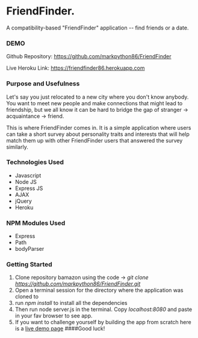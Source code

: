 # FriendFinder.
A compatibility-based "FriendFinder" application -- find friends or a date.

### DEMO
Github Repository: https://github.com/markpython86/FriendFinder

Live Heroku Link: https://friendfinder86.herokuapp.com


### Purpose and Usefulness

  Let's say you just relocated to a new city where you don't know anybody. You want to meet new people and make connections 
  that might lead to friendship, but we all know it can be hard to bridge the gap of stranger -> acquaintance -> friend.
  
  This is where FriendFinder comes in. It is a simple application where users can take a short survey about personality traits   and interests that will help match them up with other FriendFinder users that answered the survey similarly. 

### Technologies Used
  * Javascript
  * Node JS
  * Express JS
  * AJAX
  * jQuery
  * Heroku
  
### NPM Modules Used
  * Express 
  * Path
  * bodyParser
  
### Getting Started
1. Clone repository bamazon using the code -> _git clone https://github.com/markpython86/FriendFinder.git_
1. Open a terminal session for the directory where the application was cloned to
1. run *npm install* to install all the dependencies
1. Then run node server.js in the terminal. Copy _localhost:8080_ and paste in your fav browser to see app.
1. If you want to challenge yourself by building the app from scratch here is a [live demo page](https://friendfinder86.herokuapp.com)
####Good luck!